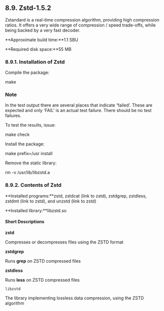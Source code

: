 ## 8.9. Zstd-1.5.2

Zstandard is a real-time compression algorithm, providing high compression ratios. It offers a very wide range of compression / speed trade-offs, while being backed by a very fast decoder.

**Approximate build time:**1.1 SBU

**Required disk space:**55 MB

### 8.9.1. Installation of Zstd

Compile the package:

make

### Note

In the test output there are several places that indicate 'failed'. These are expected and only 'FAIL' is an actual test failure. There should be no test failures.

To test the results, issue:

make check

Install the package:

make prefix=/usr install

Remove the static library:

rm -v /usr/lib/libzstd.a

### 8.9.2. Contents of Zstd

**Installed programs:**zstd, zstdcat (link to zstd), zstdgrep, zstdless, zstdmt (link to zstd), and unzstd (link to zstd)

**Installed library:**libzstd.so

#### Short Descriptions

**zstd**

Compresses or decompresses files using the ZSTD format

**zstdgrep**

Runs **grep** on ZSTD compressed files

**zstdless**

Runs **less** on ZSTD compressed files

`libzstd`

The library implementing lossless data compression, using the ZSTD algorithm